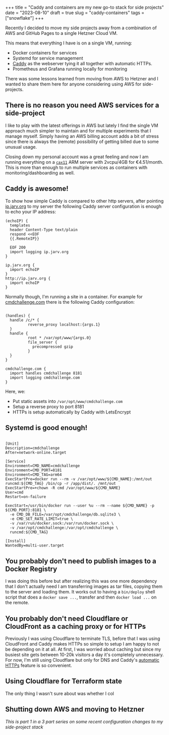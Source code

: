 +++
title = "Caddy and containers are my new go-to stack for side projects"
date = "2023-08-10"
draft = true
slug = "caddy-containers"
tags = ["snowflake"]
+++

Recently I decided to move my side projects away from a combination of AWS and GitHub Pages to a single Hetzner Cloud VM.

This means that everything I have is on a single VM, running:
- Docker containers for services
- Systemd for service management
- [Caddy](https://caddyserver.com/) as the webserver tying it all together with automatic HTTPs.
- Prometheus and Grafana running locally for monitoring

There was some lessons learned from moving from AWS to Hetzner and I wanted to share them here for anyone considering using AWS for side-projects.

## There is no reason you need AWS services for a side-project

I like to play with the latest offerings in AWS but lately I find the single VM approach much simpler to maintain and for multiple experiments that I manage myself.
Simply having an AWS billing account adds a bit of stress since there is always the (remote) possibility of getting billed due to some unusual usage.

Closing down my personal account was a great feeling and now I am running everything on a [`cax11`](https://www.hetzner.com/cloud) ARM server with 2vcpu/4GB for €4.51/month.
This is more than enough to run multiple services as containers with monitoring/dashboarding as well.

## Caddy is awesome!

To show how simple Caddy is compared to other http servers, after pointing [ip.jarv.org](http://ip.jarv.org) to my server the following Caddy server configuration is enough to echo your IP address:

```caddy
(echoIP) {
  templates
  header Content-Type text/plain
  respond <<EOF
  {{.RemoteIP}}

  EOF 200
  import logging ip.jarv.org
}

ip.jarv.org {
  import echoIP
}
http://ip.jarv.org {
  import echoIP
}
```

Normally though, I'm running a site in a container. For example for [cmdchallenge.com](https://cmdchallenge.com) there is the following Caddy configuration:

```caddy

(handles) {
  handle /c/* {
          reverse_proxy localhost:{args.1}
  }
  handle {
          root * /var/opt/www/{args.0}
          file_server {
            precompressed gzip
          }
  }
}

cmdchallenge.com {
  import handles cmdchallenge 8181
  import logging cmdchallenge.com
}
```

Here, we:

- Put static assets into `/var/opt/www/cmdchallenge.com`
- Setup a reverse proxy to port 8181
- HTTPs is setup automatically by Caddy with LetsEncrypt

## Systemd is good enough!

```systemd

[Unit]
Description=cmdchallenge
After=network-online.target

[Service]
Environment=CMD_NAME=cmdchallenge
Environment=CMD_PORT=8181
Environment=CMD_TAG=arm64
ExecStartPre=docker run --rm -v /var/opt/www/${CMD_NAME}:/mnt/out runcmd:${CMD_TAG} /bin/cp -r /app/dist/. /mnt/out
ExecStartPre=+chown -R cmd /var/opt/www/${CMD_NAME}
User=cmd
Restart=on-failure

ExecStart=/usr/bin/docker run --user %u --rm --name ${CMD_NAME} -p ${CMD_PORT}:8181 \
  -e CMD_DB_FILE=/var/opt/cmdchallenge/db.sqlite3 \
  -e CMD_SET_RATE_LIMIT=true \
  -v /var/run/docker.sock:/var/run/docker.sock \
  -v /var/opt/cmdchallenge:/var/opt/cmdchallenge \
  runcmd:${CMD_TAG}

[Install]
WantedBy=multi-user.target

```

## You probably don't need to publish images to a Docker Registry

I was doing this before but after realizing this was one more dependency that I don't actually need I am transferring images as tar files, copying them to the server and loading them.
It works out to having a `bin/deploy` shell script that does a `docker save ...`, transfer and then `docker load ...` on the remote.

## You probably don't need Cloudflare or CloudFront as a caching proxy or for HTTPs

Previously I was using Cloudflare to terminate TLS, before that I was using CloudFront and Caddy makes HTTPs so simple to setup I am happy to not be depending on it at all.
At first, I was worried about caching but since my busiest site gets between 10-20k visitors a day it's completely unnecessary.
For now, I'm still using Cloudflare but only for DNS and Caddy's [automatic HTTPs](https://caddyserver.com/docs/automatic-https) feature is so convenient.

## Using Cloudflare for Terraform state

The only thing I wasn't sure about was whether I col
## Shutting down AWS and moving to Hetzner





_This is part 1 in a 3 part series on some recent configuration changes to my side-project stack_
